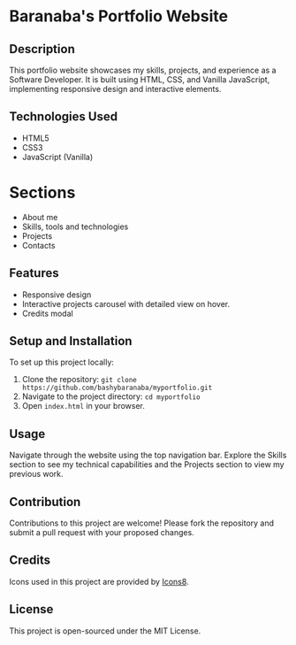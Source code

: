 # Baranaba's Portfolio Website

## Description

This portfolio website showcases my skills, projects, and experience as a Software Developer. It is built using HTML, CSS, and Vanilla JavaScript, implementing responsive design and interactive elements.

## Technologies Used

- HTML5
- CSS3
- JavaScript (Vanilla)

# Sections

- About me
- Skills, tools and technologies
- Projects
- Contacts

## Features

- Responsive design
- Interactive projects carousel with detailed view on hover.
- Credits modal

## Setup and Installation

To set up this project locally:

1. Clone the repository: `git clone https://github.com/bashybaranaba/myportfolio.git`
2. Navigate to the project directory: `cd myportfolio`
3. Open `index.html` in your browser.

## Usage

Navigate through the website using the top navigation bar. Explore the Skills section to see my technical capabilities and the Projects section to view my previous work.

## Contribution

Contributions to this project are welcome! Please fork the repository and submit a pull request with your proposed changes.

## Credits

Icons used in this project are provided by [Icons8](https://icons8.com).

## License

This project is open-sourced under the MIT License.
